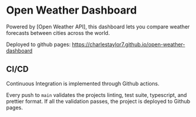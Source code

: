 # Open Weather Dashboard
Powered by [Open Weather API], this dashboard lets you compare weather forecasts between cities across the world. 

Deployed to github pages: https://charlestaylor7.github.io/open-weather-dashboard


## CI/CD
Continuous Integration is implemented through Github actions.

Every push to `main` validates the projects linting, test suite, typescript, and prettier format.
If all the validation passes, the project is deployed to Github pages.
